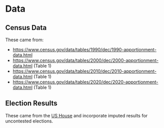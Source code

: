 # Data

## Census Data

These came from:
 
- https://www.census.gov/data/tables/1990/dec/1990-apportionment-data.html
- https://www.census.gov/data/tables/2000/dec/2000-apportionment-data.html (Table 1)
- https://www.census.gov/data/tables/2010/dec/2010-apportionment-data.html (Table 1)
- https://www.census.gov/data/tables/2020/dec/2020-apportionment-data.html (Table 1)

## Election Results

These came from the [US House](https://github.com/alecramsay/ushouse) and
incorporate imputed results for uncontested elections.